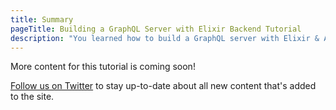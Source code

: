 ```yaml
---
title: Summary
pageTitle: Building a GraphQL Server with Elixir Backend Tutorial
description: "You learned how to build a GraphQL server with Elixir & Absinthe and best practices for filters, authentication, pagination and subscriptions."
---
```


More content for this tutorial is coming soon! 

[Follow us on Twitter](https://twitter.com/graphcool) to stay up-to-date about all new content that's added to the site.
